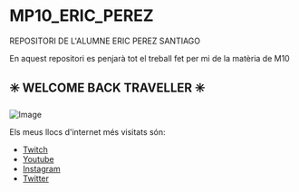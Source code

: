 # MP10_ERIC_PEREZ 

REPOSITORI DE L'ALUMNE ERIC PEREZ SANTIAGO

En aquest repositori es penjarà tot el treball fet per mi de la matèria de M10

## ✳️ WELCOME BACK TRAVELLER ✳️
![Image](https://sm.ign.com/ign_tr/news/l/league-of-legends-wonder-above-page-teases-bard-ch/league-of-legends-wonder-above-page-teases-bard-ch_ed3t.jpg)

Els meus llocs d'internet més visitats són: 
- [Twitch](https://www.twitch.tv/) 
- [Youtube](https://www.youtube.com/) 
- [Instagram](https://www.instagram.com/?hl=es) 
-  [Twitter](https://twitter.com/?lang=es)
